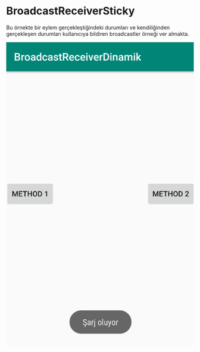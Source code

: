 # BroadcastReceiverSticky

Bu örnekte bir eylem gerçekleştiğindeki durumları ve kendiliğinden gerçekleşen durumları kullanıcıya bildiren broadcastler örneği ver almakta.

![alt text](https://github.com/ihaydinn/BroadcastReceiverSticky/blob/master/sticky.png)
